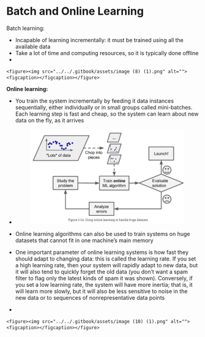 # Batch and Online Learning

Batch learning:

* Incapable of learning incrementally: it must be trained using all the available data
* Take a lot of time and computing resources, so it is typically done offline
*

    <figure><img src="../../.gitbook/assets/image (8) (1).png" alt=""><figcaption></figcaption></figure>

**Online learning:**

* You train the system incrementally by feeding it data instances sequentially, either individually or in small groups called mini-batches. Each learning step is fast and cheap, so the system can learn about new data on the fly, as it arrives
*   &#x20;&#x20;

    <figure><img src="../../.gitbook/assets/image (9) (1).png" alt=""><figcaption></figcaption></figure>
* Online learning algorithms can also be used to train systems on huge datasets that cannot fit in one machine’s main memory
* One important parameter of online learning systems is how fast they should adapt to changing data: this is called the learning rate. If you set a high learning rate, then your system will rapidly adapt to new data, but it will also tend to quickly forget the old data (you don’t want a spam filter to flag only the latest kinds of spam it was shown). Conversely, if you set a low learning rate, the system will have more inertia; that is, it will learn more slowly, but it will also be less sensitive to noise in the new data or to sequences of nonrepresentative data points
*

    <figure><img src="../../.gitbook/assets/image (10) (1).png" alt=""><figcaption></figcaption></figure>

